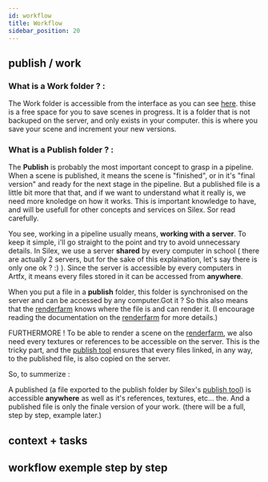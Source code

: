 ```yaml
---
id: workflow
title: Workflow
sidebar_position: 20
---
```



## publish / work

### What is a Work folder ? :

The Work folder is accessible from the interface as you can see [here](../interface/file-explorer.md). thise is a free space for you to save scenes in progress. It is a folder that is not backuped on the server, and only exists in your computer. this is where you save your scene and increment your new versions.

### What is a Publish folder ?  :

The __Publish__ is probably the most important concept to grasp in a pipeline. When a scene is published, it means the scene is "finished", or in it's "final version" and ready for the next stage in the pipeline. But a published file is a little bit more that that, and if we want to understand what it really is, we need more knoledge on how it works. This is important knowledge to have, and will be usefull for other concepts and services on Silex. Sor read carefully.

You see, working in a pipeline usually means, __working with a server__. To keep it simple, i'll go straight to the point and try to avoid unnecessary details. In Silex, we use a server __shared__ by every computer in school ( there are actually 2 servers, but for the sake of this explaination, let's say there is only one ok ? :) ). Since the server is accessible by every computers in Artfx, it means every files stored in it can be accessed from __anywhere__.

When you put a file in a __publish__ folder, this folder is synchronised on the server and can be accessed by any computer.Got it ? So this also means that the [renderfarm](../renderfarm/renderfarm.md) knows where the file is and can render it. (I encourage reading the documentation on the [renderfarm](../renderfarm/renderfarm.md) for more details.)

FURTHERMORE ! To be able to render a scene on the [renderfarm](../renderfarm/renderfarm.md), we also need every textures or references to be accessible on the server. This is the tricky part, and the [publish tool](./actions/publish.md) ensures that every files linked, in any way, to the published file, is also copied on the server.

So, to summerize :

A published (a file exported to the publish folder by Silex's [publish tool](./actions/publish.md)) is accessible __anywhere__ as well as it's references, textures, etc... the. 
And a published file is only the finale version of your work. (there will be a full, step by step, example later.)





## context + tasks


## workflow exemple step by step
